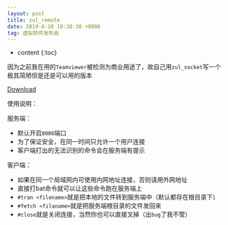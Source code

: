 ```yaml
---
layout: post
title: zul_remote
date: 2019-8-10 18:38:30 +0800
tag: 虚拟软件发布会
---
```


* content
{:toc}

因为之前我在用的`Teamviewer`被检测为商业用途了，故自己用`zul_socket`写一个极其简陋但是还是可以用的版本

[Download](https://github.com/zhuchengyang0207/resource/tree/master/zul_remote)

使用说明：

服务端：

- 默认开启`8000`端口
- 为了保证安全，在同一时间只允许一个用户连接
- 客户端打出的无法识别的命令会在服务端有提示

客户端：

- 如果在同一个局域网内可使用内网地址连接，否则请用外网地址
- 直接打bat命令就可以让这些命令跑在服务端上
- `#tran <filename>`就是把本地的文件转到服务端中（默认都存在根目录下）
- `#fetch <filaname>`就是把服务端根目录的文件发回来
- `#close`就是关闭连接，当然你也可以直接叉掉（出`bug`了我不管）